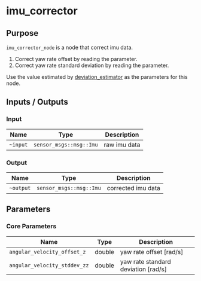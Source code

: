 # imu_corrector

## Purpose

`imu_corrector_node` is a node that correct imu data.

1. Correct yaw rate offset by reading the parameter.
2. Correct yaw rate standard deviation by reading the parameter.

Use the value estimated by [deviation_estimator](https://github.com/tier4/calibration_tools/tree/main/localization/deviation_estimation_tools) as the parameters for this node.

<!--
## Inner-workings / Algorithms
-->
<!-- Write how this package works. Flowcharts and figures are great. Add sub-sections as you like.

Example:
  ### Flowcharts

  ...(PlantUML or something)

  ### State Transitions

  ...(PlantUML or something)

  ### How to filter target obstacles

  ...

  ### How to optimize trajectory

  ...
-->

## Inputs / Outputs

### Input

| Name     | Type                    | Description  |
| -------- | ----------------------- | ------------ |
| `~input` | `sensor_msgs::msg::Imu` | raw imu data |

### Output

| Name      | Type                    | Description        |
| --------- | ----------------------- | ------------------ |
| `~output` | `sensor_msgs::msg::Imu` | corrected imu data |

## Parameters

### Core Parameters

| Name                         | Type   | Description                         |
| ---------------------------- | ------ | ----------------------------------- |
| `angular_velocity_offset_z`  | double | yaw rate offset [rad/s]             |
| `angular_velocity_stddev_zz` | double | yaw rate standard deviation [rad/s] |

<!--
## Assumptions / Known limits
-->
<!-- Write assumptions and limitations of your implementation.

Example:
  This algorithm assumes obstacles are not moving, so if they rapidly move after the vehicle started to avoid them, it might collide with them.
  Also, this algorithm doesn't care about blind spots. In general, since too close obstacles aren't visible due to the sensing performance limit, please take enough margin to obstacles.
-->

<!--
## (Optional) Error detection and handling
-->
<!-- Write how to detect errors and how to recover from them.

Example:
  This package can handle up to 20 obstacles. If more obstacles found, this node will give up and raise diagnostic errors.
-->

<!--
## (Optional) Performance characterization
-->
<!-- Write performance information like complexity. If it wouldn't be the bottleneck, not necessary.

Example:
  ### Complexity

  This algorithm is O(N).

  ### Processing time

  ...
-->

<!--
## (Optional) References/External links
-->
<!-- Write links you referred to when you implemented.

Example:
  [1] {link_to_a_thesis}
  [2] {link_to_an_issue}
-->
<!--
## (Optional) Future extensions / Unimplemented parts
-->
<!-- Write future extensions of this package.

Example:
  Currently, this package can't handle the chattering obstacles well. We plan to add some probabilistic filters in the perception layer to improve it.
  Also, there are some parameters that should be global(e.g. vehicle size, max steering, etc.). These will be refactored and defined as global parameters so that we can share the same parameters between different nodes.
-->

